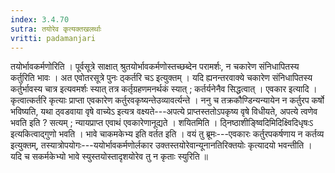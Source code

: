 ```yaml
---
index: 3.4.70
sutra: तयोरेव कृत्यक्तखलर्थाः
vritti: padamanjari
---
```


 तयोर्भावकर्मणोरिति । पूर्वसूत्रे साक्षात् श्रुतयोर्भावकर्मणोस्तच्छब्देन परामर्शः, न चकारेण संनिधापितस्य कर्तुरिति भावः । अत एवोतरसूत्रे पुनः ठ्कर्तरि चऽ इत्युक्तम् । यदि ह्यनन्तरवाक्ये चकारेण संनिधापितस्य कर्तुर्भावस्य चात्र इत्यवमर्शः स्यात् तत्र कर्तृग्रहणमनर्थकं स्यात् ; कर्तर्यनेनैव सिद्धत्वात् । एवकार इत्यादि । कृत्वात्कर्तरि कृत्याः प्राप्ता एवकारेण कर्तुरवकृष्यन्तेउव्यावर्त्यन्ते । ननु च तक्रकौण्डिन्यन्यायेन न कर्तुरप कर्षो भविष्यति, यथा ठ्वडवाया वृषे वाच्येऽ इत्यत्र वक्ष्यते---अपत्ये प्राप्तस्ततोऽपकृष्य वृषे विधीयते, अपत्ये त्वणेव भवति इति ? सत्यम् ; न्यायप्राप्त एवाथं एवकारेणानूद्यते । शयितमिति । ठ्निष्ठाशीङ्ष्विदिमिदिक्ष्विदिधृषःऽ इत्यकित्वाद्गुणो भवति । भावे चाकमकेभ्य इति वर्तत इति । वयं तु ब्रूमः---एवकारः कर्तुरपकर्षणाय न कर्तव्य इत्युक्तम्, तस्यात्रोपयोगः---ययोर्भावकर्मणोर्लकार उक्तस्तयोरेवान्यूनानतिरिक्तयोः कृत्यादयो भवन्तीति । यदि च सकर्मकेभ्यो भावे स्युस्तयोस्तादृशयोरेव तु न कृताः स्युरिति ॥